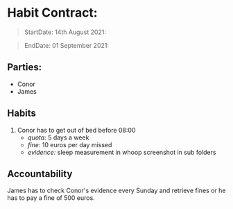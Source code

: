 # Habit Contract:

> StartDate: 14th August 2021:

> EndDate: 01 September 2021:

## Parties:

- Conor
- James

## Habits

1. Conor has to get out of bed before 08:00
    * *quota:* 5 days a week
    * *fine:* 10 euros per day missed
    * *evidence:* sleep measurement in whoop screenshot in sub folders


## Accountability

James has to check Conor's evidence every Sunday and retrieve fines or he has to pay a fine of 500 euros.
